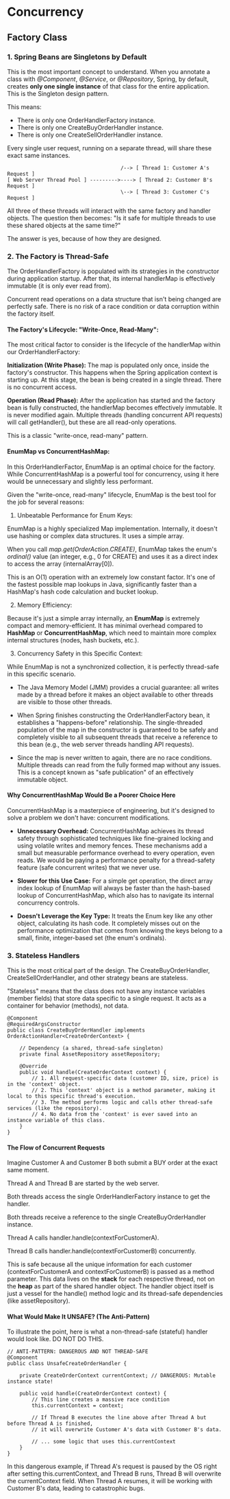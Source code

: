# Concurrency

## Factory Class

### 1. Spring Beans are Singletons by Default
This is the most important concept to understand. When you annotate a class with *@Component*, *@Service*, or *@Repository*, Spring, by default, creates **only one single instance** of that class for the entire application. This is the Singleton design pattern.

This means: 
- There is only one OrderHandlerFactory instance.
- There is only one CreateBuyOrderHandler instance.
- There is only one CreateSellOrderHandler instance.

Every single user request, running on a separate thread, will share these exact same instances.

```
                                     /--> [ Thread 1: Customer A's Request ]
[ Web Server Thread Pool ] --------->----> [ Thread 2: Customer B's Request ]
                                     \--> [ Thread 3: Customer C's Request ]
```
All three of these threads will interact with the same factory and handler objects. The question then becomes: "Is it safe for multiple threads to use these shared objects at the same time?"

The answer is yes, because of how they are designed.

### 2. The Factory is Thread-Safe

The OrderHandlerFactory is populated with its strategies in the constructor during application startup. After that, its internal handlerMap is effectively immutable (it is only ever read from).

Concurrent read operations on a data structure that isn't being changed are perfectly safe. There is no risk of a race condition or data corruption within the factory itself.

#### The Factory's Lifecycle: "Write-Once, Read-Many":
The most critical factor to consider is the lifecycle of the handlerMap within our OrderHandlerFactory:

**Initialization (Write Phase):** The map is populated only once, inside the factory's constructor. This happens when the Spring application context is starting up. At this stage, the bean is being created in a single thread. There is no concurrent access.

**Operation (Read Phase):** After the application has started and the factory bean is fully constructed, the handlerMap becomes effectively immutable. It is never modified again. Multiple threads (handling concurrent API requests) will call getHandler(), but these are all read-only operations.

This is a classic "write-once, read-many" pattern.

#### EnumMap vs ConcurrentHashMap:

In this OrderHandlerFactor, EnumMap is an optimal choice for the factory. While ConcurrentHashMap is a powerful tool for concurrency, using it here would be unnecessary and slightly less performant.

Given the "write-once, read-many" lifecycle, EnumMap is the best tool for the job for several reasons:

1. Unbeatable Performance for Enum Keys:

EnumMap is a highly specialized Map implementation. Internally, it doesn't use hashing or complex data structures. It uses a simple array. 

When you call *map.get(OrderAction.CREATE)*, EnumMap takes the enum's *ordinal()* value (an integer, e.g., 0 for CREATE) and uses it as a direct index to access the array (internalArray[0]). 

This is an O(1) operation with an extremely low constant factor. It's one of the fastest possible map lookups in Java, significantly faster than a HashMap's hash code calculation and bucket lookup.

2. Memory Efficiency:

Because it's just a simple array internally, an **EnumMap** is extremely compact and memory-efficient. It has minimal overhead compared to **HashMap** or **ConcurrentHashMap**, which need to maintain more complex internal structures (nodes, hash buckets, etc.).

3. Concurrency Safety in this Specific Context:

While EnumMap is not a synchronized collection, it is perfectly thread-safe in this specific scenario.

- The Java Memory Model (JMM) provides a crucial guarantee: all writes made by a thread before it makes an object available to other threads are visible to those other threads.

- When Spring finishes constructing the OrderHandlerFactory bean, it establishes a "happens-before" relationship. The single-threaded population of the map in the constructor is guaranteed to be safely and completely visible to all subsequent threads that receive a reference to this bean (e.g., the web server threads handling API requests).

- Since the map is never written to again, there are no race conditions. Multiple threads can read from the fully formed map without any issues. This is a concept known as "safe publication" of an effectively immutable object.

#### Why ConcurrentHashMap Would Be a Poorer Choice Here

ConcurrentHashMap is a masterpiece of engineering, but it's designed to solve a problem we don't have: concurrent modifications.

- **Unnecessary Overhead:** ConcurrentHashMap achieves its thread safety through sophisticated techniques like fine-grained locking and using volatile writes and memory fences. These mechanisms add a small but measurable performance overhead to every operation, even reads. We would be paying a performance penalty for a thread-safety feature (safe concurrent writes) that we never use.

- **Slower for this Use Case:** For a simple get operation, the direct array index lookup of EnumMap will always be faster than the hash-based lookup of ConcurrentHashMap, which also has to navigate its internal concurrency controls.

- **Doesn't Leverage the Key Type:** It treats the Enum key like any other object, calculating its hash code. It completely misses out on the performance optimization that comes from knowing the keys belong to a small, finite, integer-based set (the enum's ordinals).

### 3. Stateless Handlers
This is the most critical part of the design. The CreateBuyOrderHandler, CreateSellOrderHandler, and other strategy beans are stateless.

"Stateless" means that the class does not have any instance variables (member fields) that store data specific to a single request. It acts as a container for behavior (methods), not data.

```
@Component
@RequiredArgsConstructor
public class CreateBuyOrderHandler implements OrderActionHandler<CreateOrderContext> {

    // Dependency (a shared, thread-safe singleton)
    private final AssetRepository assetRepository;

    @Override
    public void handle(CreateOrderContext context) {
        // 1. All request-specific data (customer ID, size, price) is in the 'context' object.
        // 2. This 'context' object is a method parameter, making it local to this specific thread's execution.
        // 3. The method performs logic and calls other thread-safe services (like the repository).
        // 4. No data from the 'context' is ever saved into an instance variable of this class.
    }
}
```

#### The Flow of Concurrent Requests
Imagine Customer A and Customer B both submit a BUY order at the exact same moment.

Thread A and Thread B are started by the web server.

Both threads access the single OrderHandlerFactory instance to get the handler.

Both threads receive a reference to the single CreateBuyOrderHandler instance.

Thread A calls handler.handle(contextForCustomerA).

Thread B calls handler.handle(contextForCustomerB) concurrently.

This is safe because all the unique information for each customer (contextForCustomerA and contextForCustomerB) is passed as a method parameter. This data lives on the **stack** for each respective thread, not on the **heap** as part of the shared handler object. The handler object itself is just a vessel for the handle() method logic and its thread-safe dependencies (like assetRepository).

#### What Would Make It UNSAFE? (The Anti-Pattern)
To illustrate the point, here is what a non-thread-safe (stateful) handler would look like. DO NOT DO THIS.
```
// ANTI-PATTERN: DANGEROUS AND NOT THREAD-SAFE
@Component
public class UnsafeCreateOrderHandler {

    private CreateOrderContext currentContext; // DANGEROUS: Mutable instance state!

    public void handle(CreateOrderContext context) {
        // This line creates a massive race condition
        this.currentContext = context; 

        // If Thread B executes the line above after Thread A but before Thread A is finished,
        // it will overwrite Customer A's data with Customer B's data.
        
        // ... some logic that uses this.currentContext
    }
}
```
In this dangerous example, if Thread A's request is paused by the OS right after setting this.currentContext, and Thread B runs, Thread B will overwrite the currentContext field. When Thread A resumes, it will be working with Customer B's data, leading to catastrophic bugs.